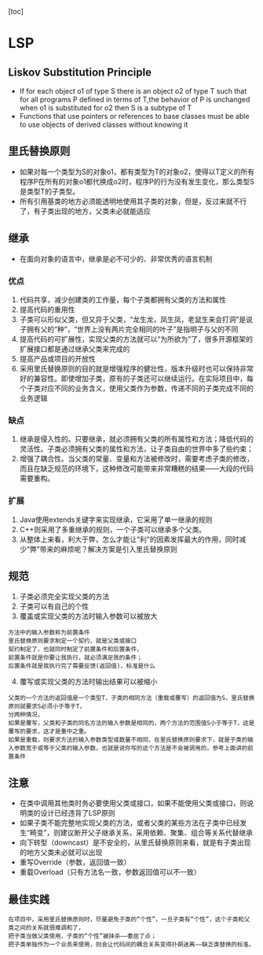 [toc]
# LSP
## Liskov Substitution Principle
- If for each object o1 of type S there is an object o2 of type T such that for all programs P defined in terms of T,the behavior of P is unchanged when o1 is substituted for o2 then S is a subtype of T
- Functions that use pointers or references to base classes must be able to use objects of derived classes without knowing it
## 里氏替换原则
- 如果对每一个类型为S的对象o1，都有类型为T的对象o2，使得以T定义的所有程序P在所有的对象o1都代换成o2时，程序P的行为没有发生变化，那么类型S是类型T的子类型。
- 所有引用基类的地方必须能透明地使用其子类的对象，但是，反过来就不行了，有子类出现的地方，父类未必就能适应
## 继承
- 在面向对象的语言中，继承是必不可少的、非常优秀的语言机制
### 优点
1. 代码共享，减少创建类的工作量，每个子类都拥有父类的方法和属性
2. 提高代码的重用性
3. 子类可以形似父类，但又异于父类，“龙生龙，凤生凤，老鼠生来会打洞”是说子拥有父的“种”，“世界上没有两片完全相同的叶子”是指明子与父的不同
4. 提高代码的可扩展性，实现父类的方法就可以“为所欲为”了，很多开源框架的扩展接口都是通过继承父类来完成的
5. 提高产品或项目的开放性
6. 采用里氏替换原则的目的就是增强程序的健壮性，版本升级时也可以保持非常好的兼容性。即使增加子类，原有的子类还可以继续运行。在实际项目中，每个子类对应不同的业务含义，使用父类作为参数，传递不同的子类完成不同的业务逻辑
### 缺点
1. 继承是侵入性的。只要继承，就必须拥有父类的所有属性和方法；降低代码的灵活性。子类必须拥有父类的属性和方法，让子类自由的世界中多了些约束；
2. 增强了耦合性。当父类的常量、变量和方法被修改时，需要考虑子类的修改，而且在缺乏规范的环境下，这种修改可能带来非常糟糕的结果——大段的代码需要重构。
### 扩展
1. Java使用extends关键字来实现继承，它采用了单一继承的规则
2. C++则采用了多重继承的规则，一个子类可以继承多个父类。
3. 从整体上来看，利大于弊，怎么才能让“利”的因素发挥最大的作用，同时减少“弊”带来的麻烦呢？解决方案是引入里氏替换原则
## 规范
1. 子类必须完全实现父类的方法
2. 子类可以有自己的个性
3. 覆盖或实现父类的方法时输入参数可以被放大
```text
方法中的输入参数称为前置条件
里氏替换原则要求制定一个契约，就是父类或接口
契约制定了，也就同时制定了前置条件和后置条件，
前置条件就是你要让我执行，就必须满足我的条件；
后置条件就是我执行完了需要反馈(返回值)，标准是什么
```
4. 覆写或实现父类的方法时输出结果可以被缩小
```text
父类的一个方法的返回值是一个类型T，子类的相同方法（重载或覆写）的返回值为S，里氏替换原则就要求S必须小于等于T，
分两种情况，
如果是覆写，父类和子类的同名方法的输入参数是相同的，两个方法的范围值S小于等于T，这是覆写的要求，这才是重中之重。
如果是重载，则要求方法的输入参数类型或数量不相同，在里氏替换原则要求下，就是子类的输入参数宽于或等于父类的输入参数，也就是说你写的这个方法是不会被调用的，参考上面讲的前置条件
```
## 注意
- 在类中调用其他类时务必要使用父类或接口，如果不能使用父类或接口，则说明类的设计已经违背了LSP原则
- 如果子类不能完整地实现父类的方法，或者父类的某些方法在子类中已经发生“畸变”，则建议断开父子继承关系，采用依赖、聚集、组合等关系代替继承
- 向下转型（downcast）是不安全的，从里氏替换原则来看，就是有子类出现的地方父类未必就可以出现
- 重写Override（参数，返回值一致）
- 重载Overload（只有方法名一致，参数返回值可以不一致）
## 最佳实践
```text
在项目中，采用里氏替换原则时，尽量避免子类的“个性”，一旦子类有“个性”，这个子类和父类之间的关系就很难调和了，
把子类当做父类使用，子类的“个性”被抹杀——委屈了点；
把子类单独作为一个业务来使用，则会让代码间的耦合关系变得扑朔迷离——缺乏类替换的标准。
```